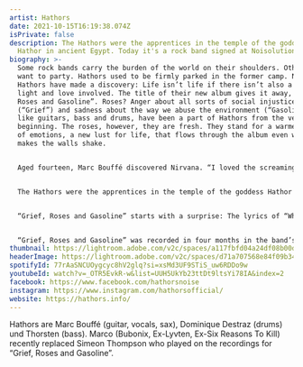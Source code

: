 ```yaml
---
artist: Hathors
date: 2021-10-15T16:19:38.074Z
isPrivate: false
description: The Hathors were the apprentices in the temple of the goddess
  Hathor in ancient Egypt. Today it's a rock band signed at Noisolution.
biography: >-
  Some rock bands carry the burden of the world on their shoulders. Others just
  want to party. Hathors used to be firmly parked in the former camp. No longer!
  Hathors have made a discovery: Life isn’t life if there isn’t also a little
  light and love involved. The title of their new album gives it away, “Grief,
  Roses and Gasoline”. Roses? Anger about all sorts of social injustice
  (“Grief”) and sadness about the way we abuse the environment (“Gasoline”),
  like guitars, bass and drums, have been a part of Hathors from the very
  beginning. The roses, however, they are fresh. They stand for a warmer strand
  of emotions, a new lust for life, that flows through the album even when it
  makes the walls shake.


  Aged fourteen, Marc Bouffé discovered Nirvana. “I loved the screaming. It felt cathartic”, he says, “like a soul singer giving free reign to his feelings.” He borrowed his sister’s guitar, learnt two chords and started his first band: “To be on stage with your best friends, travel the world, and do with your life what you really want to – it became my dream.” Remarkably, the dream soon became reality. Just as swiftly, Bouffé threw off the shackles of grunge to follow his own vision of a guitar-driven high-octane rock sound where each riff and each lick served not the ego, but the song.


  The Hathors were the apprentices in the temple of the goddess Hathor in ancient Egypt. Apart from the arts, she was also looking after love, death and the pleasures of intoxication. Is there a more perfect name for a rock band? The modern Hathors’ debut album was released in 2011. A superior offering of post-grunge rock, it garnered plenty of praise, especially in the French-speaking world. However, the production felt just a little too streamlined to the band, too controlled to be true. Their second album “Brainwash” (2013) was their incendiary response: more sweat, more mistakes, and more life. “Panem et Circenses” followed in 2017, still raw but a little more subtle…


  “Grief, Roses and Gasoline” starts with a surprise: The lyrics of “Where Were You” may bemoan the soulless rat race of modern performance society, but the song rattles along with such joyous abandon – not to mention a cheeky na-na-na-na chorus – that any feelings of frustration are instantly banished. And that’s just the beginning. What follows is a bubbling cauldron of deep and urgent rhythms, crisp choruses, and moods that range from soulfully thoughtful to exuberantly angry, all the way to simply euphoric. With this album, the band has found the perfect balance between the raw energy of their live shows and a love of detail that can only be forged in the studio.


  “Grief, Roses and Gasoline” was recorded in four months in the band’s studio in Winterthur, a small but musical town near Zurich. “With this album we have almost arrived back where we started”, says Bouffé: “Except now we have complete control over our recordings and the type of aesthetic we want to go for. And we had a massive craving for memorable and carefully produced songs that were also spikey and hard-hitting…” After the band had done their work, John Goodmanson (Bikini Kill, Pavement, Wu-Tang Clan) rounded it off with a brilliant mix in his studio in Seattle.
thumbnail: https://lightroom.adobe.com/v2c/spaces/a117fbfd04a24df08b00dc7343422215/assets/5aff9652f4540936d4d6fa45c63293f0/revisions/b1deb3bf67124c908b35005fe6e1b922/renditions/d4a8a123a9f0bd144e65c8dee83e6087
headerImage: https://lightroom.adobe.com/v2c/spaces/d71a707568e84f09b345e7a11ca248ff/assets/feea20790b47915ffcd67e5048ed1652/revisions/6f193d9a53574d9f9a056b9a8a2354da/renditions/9bed3394c0844020c512cb2741311d40
spotifyId: 77rAaSNCUOygcyc8hV2glq?si=xsMd3UF9STiS_uw6RDDo9w
youtubeId: watch?v=_OTR5EvkR-w&list=UUH5UkYb23ttDt9ltsYi78IA&index=2
facebook: https://www.facebook.com/hathorsnoise
instagram: https://www.instagram.com/hathorsofficial/
website: https://hathors.info/
---
```

Hathors are Marc Bouffé (guitar, vocals, sax), Dominique Destraz (drums) und Thorsten (bass). Marco (Bubonix, Ex-Lyvten, Ex-Six Reasons To Kill) recently replaced Simeon Thompson who played on the recordings for “Grief, Roses and Gasoline”.